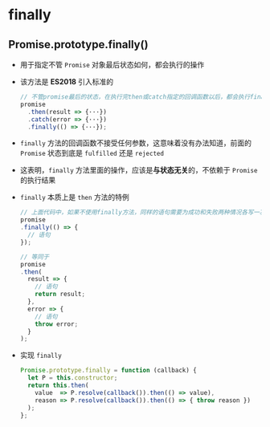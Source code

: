 # finally

## Promise.prototype.finally()

+ 用于指定不管 `Promise` 对象最后状态如何，都会执行的操作
+ 该方法是 **ES2018** 引入标准的

    ```js
    // 不管promise最后的状态，在执行完then或catch指定的回调函数以后，都会执行finally方法指定的回调函数
    promise
      .then(result => {···})
      .catch(error => {···})
      .finally(() => {···});
    ```

+ `finally` 方法的回调函数不接受任何参数，这意味着没有办法知道，前面的 `Promise` 状态到底是 `fulfilled` 还是 `rejected`

+ 这表明，`finally` 方法里面的操作，应该是**与状态无关**的，不依赖于 `Promise` 的执行结果

+ `finally` 本质上是 `then` 方法的特例

    ```js
    // 上面代码中，如果不使用finally方法，同样的语句需要为成功和失败两种情况各写一次。有了finally方法，则只需要写一次
    promise
    .finally(() => {
      // 语句
    });

    // 等同于
    promise
    .then(
      result => {
        // 语句
        return result;
      },
      error => {
        // 语句
        throw error;
      }
    );
    ```

+ 实现 `finally`

    ```js
    Promise.prototype.finally = function (callback) {
      let P = this.constructor;
      return this.then(
        value  => P.resolve(callback()).then(() => value),
        reason => P.resolve(callback()).then(() => { throw reason })
      );
    };
    ```
